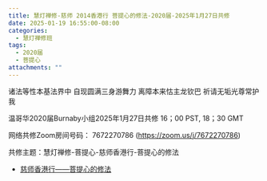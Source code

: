 ```yaml
---
title: 慧灯禅修-慈师 2014香港行 菩提心的修法-2020届-2025年1月27日共修
date: 2025-01-19 16:55:00-08:00
categories:
  - 慧灯禅修班
tags:
  - 2020届
  - 菩提心
attachments: ""
---
```

诸法等性本基法界中 自现圆满三身游舞力
离障本来怙主龙钦巴 祈请无垢光尊常护我

温哥华2020届Burnaby小组2025年1月27日共修
16；00 PST, 18；30 GMT

网络共修Zoom房间号码： 7672270786 (<https://zoom.us/j/7672270786>)

共修主题：慧灯禅修-菩提心-慈师香港行-菩提心的修法

* [慈师香港行——菩提心的修法](https://www.fohuifayu.com/index.php/huideng-jiangtang/huanqiu-xilie/xianggang-diqu/529-l14020)






